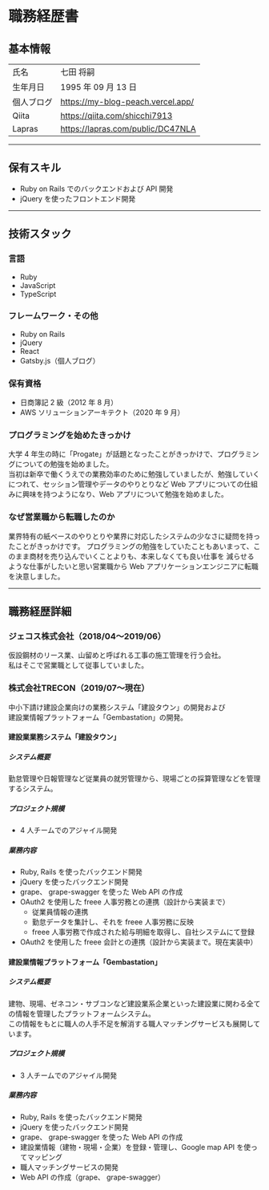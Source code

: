 # 職務経歴書

## 基本情報

|||
|---|---|
|氏名|七田 将嗣|
|生年月日|1995 年 09 月 13 日|
|個人ブログ|https://my-blog-peach.vercel.app/|
|Qiita| https://qiita.com/shicchi7913|
|Lapras|https://lapras.com/public/DC47NLA|

---

## 保有スキル

- Ruby on Rails でのバックエンドおよび API 開発
- jQuery を使ったフロントエンド開発

---

## 技術スタック

### 言語

- Ruby
- JavaScript
- TypeScript

### フレームワーク・その他

- Ruby on Rails
- jQuery
- React
- Gatsby.js（個人ブログ）

### 保有資格

- 日商簿記 2 級（2012 年 8 月）
- AWS ソリューションアーキテクト（2020 年 9 月）

### プログラミングを始めたきっかけ

大学 4 年生の時に「Progate」が話題となったことがきっかけで、プログラミングについての勉強を始めました。<br>
当初は新卒で働くうえでの業務効率のために勉強していましたが、勉強していくにつれて、セッション管理やデータのやりとりなど
Web アプリについての仕組みに興味を持つようになり、Web アプリについて勉強を始めました。

### なぜ営業職から転職したのか

業界特有の紙ベースのやりとりや業界に対応したシステムの少なさに疑問を持ったことがきっかけです。
プログラミングの勉強をしていたこともあいまって、このまま商材を売り込んでいくことよりも、本来しなくても良い仕事を
減らせるような仕事がしたいと思い営業職から Web アプリケーションエンジニアに転職を決意しました。

---

## 職務経歴詳細

### ジェコス株式会社（2018/04〜2019/06）

仮設鋼材のリース業、山留めと呼ばれる工事の施工管理を行う会社。<br />
私はそこで営業職として従事していました。

### 株式会社TRECON（2019/07〜現在）

中小下請け建設企業向けの業務システム「建設タウン」の開発および<br />
建設業情報プラットフォーム「Gembastation」の開発。

#### 建設業業務システム「建設タウン」

##### システム概要

勤怠管理や日報管理など従業員の就労管理から、現場ごとの採算管理などを管理するシステム。

##### プロジェクト規模

  - 4 人チームでのアジャイル開発

##### 業務内容

  - Ruby, Rails を使ったバックエンド開発
  - jQuery を使ったバックエンド開発
  - grape、 grape-swagger を使った Web API の作成
  - OAuth2 を使用した freee 人事労務との連携（設計から実装まで）
    - 従業員情報の連携
    - 勤怠データを集計し、それを freee 人事労務に反映
    - freee 人事労務で作成された給与明細を取得し、自社システムにて登録
  - OAuth2 を使用した freee 会計との連携（設計から実装まで。現在実装中）

#### 建設業情報プラットフォーム「Gembastation」

##### システム概要

建物、現場、ゼネコン・サブコンなど建設業系企業といった建設業に関わる全ての情報を管理したプラットフォームシステム。<br>
この情報をもとに職人の人手不足を解消する職人マッチングサービスも展開しています。

##### プロジェクト規模

  - 3 人チームでのアジャイル開発

##### 業務内容

  - Ruby, Rails を使ったバックエンド開発
  - jQuery を使ったバックエンド開発
  - grape、 grape-swagger を使った Web API の作成
  -	建設業情報（建物・現場・企業）を登録・管理し、Google map API を使ってマッピング
  - 職人マッチングサービスの開発
  - Web API の作成（grape、 grape-swagger）
